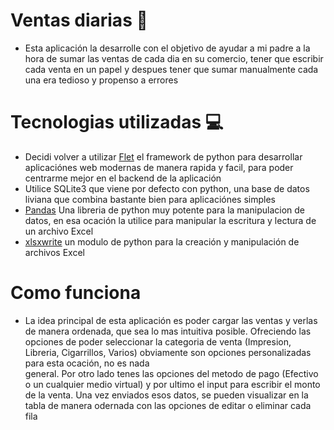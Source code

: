 # Ventas diarias 🏪
- Esta aplicación la desarrolle con el objetivo de ayudar a mi padre a la hora de sumar las ventas de cada dia en su comercio,
  tener que escribir cada venta en un papel y despues tener que sumar manualmente cada una era tedioso y propenso a errores

# Tecnologias utilizadas 💻
- Decidi volver a utilizar [Flet](https://flet.dev/) el framework de python para desarrollar aplicaciónes web modernas de manera rapida y facil, para poder centrarme
  mejor en el backend de la aplicación
- Utilice SQLite3 que viene por defecto con python, una base de datos liviana que combina bastante bien para aplicaciónes simples
- [Pandas](https://pandas.pydata.org/) Una libreria de python muy potente para la manipulacion de datos, en esa ocación la utilice
  para manipular la escritura y lectura de un archivo Excel
- [xlsxwrite](https://xlsxwriter.readthedocs.io/) un modulo de python para la creación y manipulación de archivos Excel

# Como funciona
- La idea principal de esta aplicación es poder cargar las ventas y verlas de manera ordenada, que sea lo mas intuitiva posible.
  Ofreciendo las opciones de poder seleccionar la categoria de venta (Impresion, Libreria, Cigarrillos, Varios) obviamente son opciones personalizadas para esta ocación, no es nada   
  general. Por otro lado tenes las opciones del metodo de pago (Efectivo o un cualquier medio virtual) y por ultimo el input para escribir el monto de la venta.
  Una vez enviados esos datos, se pueden visualizar en la tabla de manera odernada con las opciones de editar o eliminar cada fila
